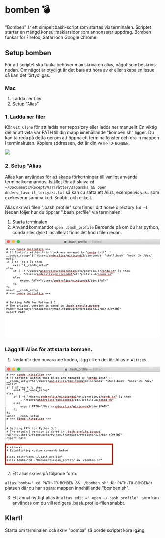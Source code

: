 # bomben     💣   
"Bomben" är ett simpelt bash-script som startas via terminalen. Scriptet startar en mängd konsultmäklarsidor som annonserar uppdrag. Bomben funkar för Firefox, Safari och Google Chrome.

## Setup bomben
För att scriptet ska funka behöver man skriva en alias, något som beskrivs nedan. Om något är otydligt är det bara att höra av er eller skapa en issue så kan det förtydligas.  
### Mac

1. Ladda ner filer
2. Setup "Alias"

### 1. Ladda ner filer
Kör `Git Clone` för att ladda ner repository eller ladda ner manuellt. En viktig del är att veta var PATH till din mapp innehållande "bomben.sh" ligger. Du kan ta reda på detta genom att öppna ett terminalfönster och dra in mappen i terminalrutan. Kopiera addressen, det är din `PATH-TO-BOMBEN`. 

![](https://github.com/precisit/bomben/blob/master/img/1.png)


### 2. Setup "Alias
Alias kan användas för att skapa förkortningar till vanligt använda terminalkommandos. Istället för att skriva
`cd ~/Documents/Recept/Varmrätter/Japanska && open Anders_favorit_teriyaki.txt` så kan du sätta ett Alias, exempelvis `yaki` som exekeverar samma kod. Snabbt och enkelt.

Alias skrivs i filen ".bash_profile" som finns i ditt home directory (`cd ~`). Nedan följer hur du öppnar ".bash_profile" via terminalen:

1. Starta terminalen
2. Använd kommandot `open .bash_profile`
Beroende på om du har python, conda eller dylikt installerat finns det kod i filen redan.



![](https://github.com/precisit/bomben/blob/master/img/2.png)


### Lägg till Alias för att starta bomben. 

1. Nedanför den nuvarande koden, lägg till en del för Alias `# Aliases`


![](https://github.com/precisit/bomben/blob/master/img/3.png)




2. Ett alias skrivs på följande form:

`alias bomba=" cd PATH-TO-BOMBEN && ./bomben.sh"`
där `PATH-TO-BOMBEN`är platsen där du har sparat mappen innehållande "bomben.sh".

3. Ett annat nyttigt alias är
`alias edit =" open ~/.bash_profile" ` 
som kan användas om du vill redigera .bash_profile-filen snabbt.


## Klart!
Starta om terminalen och skriv "bomba" så borde scriptet köra igång. 